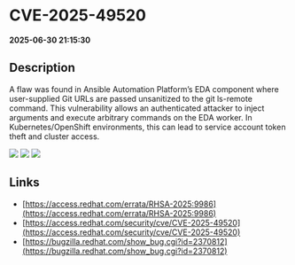 # CVE-2025-49520

**2025-06-30 21:15:30**

## Description
A flaw was found in Ansible Automation Platform’s EDA component where user-supplied Git URLs are passed unsanitized to the git ls-remote command. This vulnerability allows an authenticated attacker to inject arguments and execute arbitrary commands on the EDA worker. In Kubernetes/OpenShift environments, this can lead to service account token theft and cluster access.

![](https://img.shields.io/static/v1?label=Score&message=8.8&color=red)
![](https://img.shields.io/static/v1?label=Severity&message=HIGH&color=red)
![](https://img.shields.io/static/v1?label=CWE&message=SQL&color=green)

## Links
- [https://access.redhat.com/errata/RHSA-2025:9986](https://access.redhat.com/errata/RHSA-2025:9986)
- [https://access.redhat.com/security/cve/CVE-2025-49520](https://access.redhat.com/security/cve/CVE-2025-49520)
- [https://bugzilla.redhat.com/show_bug.cgi?id=2370812](https://bugzilla.redhat.com/show_bug.cgi?id=2370812)
